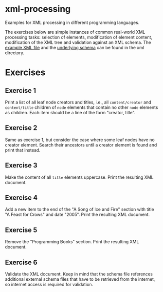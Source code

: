 # xml-processing

Examples for XML processing in different programming languages.

The exercises below are simple instances of common real-world XML processing
tasks: selection of elements, modification of element content, modification of
the XML tree and validation against an XML schema. The [example XML
file](xml/example.xml) and the [underlying schema](xml/gtr_dc.xsd) can be
found in the xml directory.

# Exercises

## Exercise 1

Print a list of all leaf node creators and titles, i.e., all `content/creator`
and `content/title` children of `node` elements that contain no other `node`
elements as children. Each item should be a line of the form "creator, title".

## Exercise 2

Same as exercise 1, but consider the case where some leaf nodes have no
creator element. Search their ancestors until a creator element is found and
print that instead.

## Exercise 3

Make the content of all `title` elements uppercase. Print the resulting XML
document.

## Exercise 4

Add a new item to the end of the "A Song of Ice and Fire" section with title
"A Feast for Crows" and date "2005". Print the resulting XML document.

## Exercise 5

Remove the "Programming Books" section. Print the resulting XML document.

## Exercise 6

Validate the XML document. Keep in mind that the schema file references
additional external schema files that have to be retrieved from the internet,
so internet access is required for validation.

